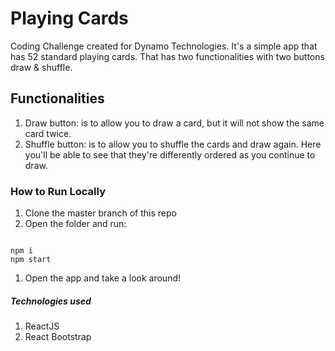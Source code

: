 # Playing Cards

Coding Challenge created for Dynamo Technologies. It's a simple app that has 52 standard playing cards. That has two functionalities with two buttons draw & shuffle.

## Functionalities

1. Draw button: is to allow you to draw a card, but it will not show the same card twice.
1. Shuffle button: is to allow you to shuffle the cards and draw again. Here you'll be able to see that they're differently ordered as you continue to draw.

### How to Run Locally

1. Clone the master branch of this repo
1. Open the folder and run:
```

npm i
npm start

```
1. Open the app and take a look around!


##### Technologies used

1. ReactJS
1. React Bootstrap
